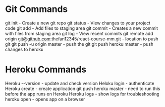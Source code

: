 # Git Commands

git init - Create a new git repo
git status - View changes to your project code
git add - Add files to staging area
git commit - Creates a new commit with files from staging area
git log - View recent commits
git remote add origin git@github.com:thefan12345/react-course-mm.git - location to push git
git push -u origin master - push the git
git push heroku master - push changes to heroku

# Heroku Commands
Heroku --version - update and check version
Heloku login - authenticate
Heroku create - create application
git push heroku master - need to run this before the app runs on Heroku
Heroku logs - show logs for troubleshooting
heroku open - opens app on a browser
